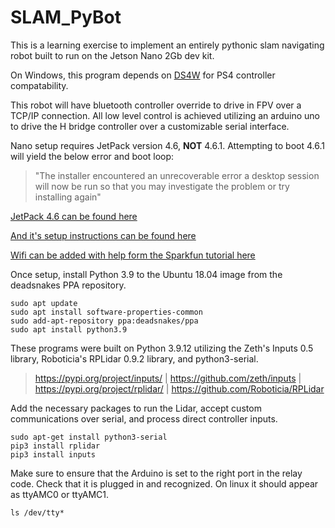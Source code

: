 # SLAM_PyBot

This is a learning exercise to implement an entirely pythonic slam navigating robot built to run on the Jetson Nano 2Gb dev kit.   


On Windows, this program depends on [DS4W](https://ds4-windows.com/) for PS4 controller compatability.   



This robot will have bluetooth controller override to drive in FPV over a TCP/IP connection.
All low level control is achieved utilizing an arduino uno to drive the H bridge controller over a customizable serial interface.   





Nano setup requires JetPack version 4.6, **NOT** 4.6.1. 
Attempting to boot 4.6.1 will yield the below error and boot loop:
>"The installer encountered an unrecoverable error a desktop session will now be run so that you may investigate the problem or try installing again"   



[JetPack 4.6 can be found here](https://developer.nvidia.com/embedded/jetpack-sdk-46#collapseJetsonNano)

[And it's setup instructions can be found here](https://developer.nvidia.com/embedded/learn/get-started-jetson-nano-2gb-devkit#write)

[Wifi can be added with help form the Sparkfun tutorial here](https://learn.sparkfun.com/tutorials/adding-wifi-to-the-nvidia-jetson/all)   


Once setup, install Python 3.9 to the Ubuntu 18.04 image from the deadsnakes PPA repository.
```
sudo apt update
sudo apt install software-properties-common
sudo add-apt-repository ppa:deadsnakes/ppa
sudo apt install python3.9
```


These programs were built on Python 3.9.12 utilizing the Zeth's Inputs 0.5 library, Roboticia's RPLidar 0.9.2 library, and python3-serial.

>https://pypi.org/project/inputs/  |  https://github.com/zeth/inputs  |  https://pypi.org/project/rplidar/  |  https://github.com/Roboticia/RPLidar

Add the necessary packages to run the Lidar, accept custom communications over serial, and process direct controller inputs.
```
sudo apt-get install python3-serial
pip3 install rplidar
pip3 install inputs
```   


Make sure to ensure that the Arduino is set to the right port in the relay code. Check that it is plugged in and recognized. On linux it should appear as ttyAMC0 or ttyAMC1.
```
ls /dev/tty*
```
